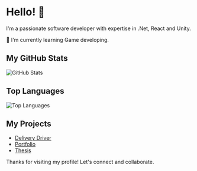# Hello! 👋

I'm a passionate software developer with expertise in .Net, React and Unity.

🌱 I'm currently learning Game developing.

## My GitHub Stats

![GitHub Stats](https://github-readme-stats.vercel.app/api?username=Xenorsek&show_icons=true)

## Top Languages

![Top Languages](https://github-readme-stats.vercel.app/api/top-langs/?username=Xenorsek)

## My Projects

- [Delivery Driver](https://github.com/Xenorsek/DeliveryDriver)
- [Portfolio](https://github.com/Xenorsek/xenorsek.github.io)
- [Thesis](https://github.com/Xenorsek/PracowniaDyplomowa)

Thanks for visiting my profile! Let's connect and collaborate.
